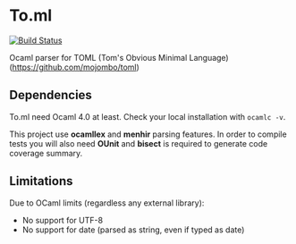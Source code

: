 # To.ml

[![Build Status](https://travis-ci.org/mackwic/To.ml.png?branch=master)](https://travis-ci.org/mackwic/To.ml)

Ocaml parser for TOML (Tom's Obvious Minimal Language) (https://github.com/mojombo/toml)

## Dependencies

To.ml need Ocaml 4.0 at least. Check your local installation with `ocamlc -v`.

This project use **ocamllex** and **menhir** parsing features. In order to
compile tests you will also need **OUnit** and **bisect** is required to 
generate code coverage summary.

## Limitations

Due to OCaml limits (regardless any external library):
* No support for UTF-8
* No support for date (parsed as string, even if typed as date)
